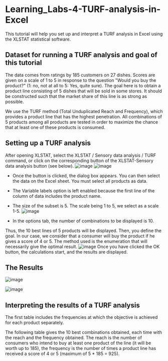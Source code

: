 # Learning_Labs-4-TURF-analysis-in-Excel
This tutorial will help you set up and interpret a TURF analysis in Excel using the XLSTAT statistical software.

## Dataset for running a TURF analysis and goal of this tutorial
The data comes from ratings by 185 customers on 27 dishes. Scores are given on a scale of 1 to 5 in response to the question "Would you buy the product?" (1: no, not at all to 5: Yes, quite sure). The goal here is to obtain a product line consisting of 5 dishes that will be sold in some stores. It should be constructed such that the market share of this line is as strong as possible.

We use the TURF method (Total Unduplicated Reach and Frequency), which provides a product line that has the highest penetration. All combinations of 5 products among all products are tested in order to maximize the chance that at least one of these products is consumed.

## Setting up a TURF analysis
After opening XLSTAT, select the XLSTAT / Sensory data analysis / TURF command, or click on the corresponding button of the XLSTAT-Sensory data analysis button (see below).
![image](https://github.com/LangatErick/Learning_Labs-4-TURF-analysis-in-Excel/assets/124883947/1c6b41c5-5017-409b-97ce-4ec59c72e1d8)
![image](https://github.com/LangatErick/Learning_Labs-4-TURF-analysis-in-Excel/assets/124883947/f37e8aa8-8d2f-470e-ad5d-d4648193ed71)
- Once the button is clicked, the dialog box appears. You can then select the data on the Excel sheet. You must select all products as data.

- The Variable labels option is left enabled because the first line of the column of data includes the product name.

- The size of the subset is 5. The scale being 1 to 5, we select as a scale 1-5.
  ![image](https://github.com/LangatErick/Learning_Labs-4-TURF-analysis-in-Excel/assets/124883947/835edd7a-2fb2-4a98-ae34-68ed0a38fb83)
- In the options tab, the number of combinations to be displayed is 10.

Thus, the 10 best lines of 5 products will be displayed. Then, you define the goal. In our case, we consider that a consumer will buy the product if he gives a score of 4 or 5. The method used is the enumeration that will necessarily give the optimal result.
![image](https://github.com/LangatErick/Learning_Labs-4-TURF-analysis-in-Excel/assets/124883947/25db7b42-2be0-46a1-a37b-e24d7fbea4c8)
Once you have clicked the OK button, the calculations start, and the results are displayed.
## The Results 
![image](https://github.com/LangatErick/Learning_Labs-4-TURF-analysis-in-Excel/assets/124883947/8160147b-9b5f-4269-9557-adb5a602088f)

![image](https://github.com/LangatErick/Learning_Labs-4-TURF-analysis-in-Excel/assets/124883947/740adc83-d9ef-4a95-91fe-ebd19924b5cf)

## Interpreting the results of a TURF analysis
The first table includes the frequencies at which the objective is achieved for each product separately.

The following table gives the 10 best combinations obtained, each time with the reach and the frequency obtained. The reach is the number of consumers who intend to buy at least one product of the line (it will be worth up to 185), the frequency is the number of times a product line has received a score of 4 or 5 (maximum of 5 * 185 = 925).
